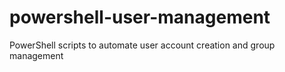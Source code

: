 # powershell-user-management
PowerShell scripts to automate user account creation and group management
